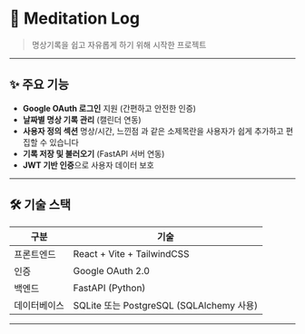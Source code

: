 # 🧘 Meditation Log

> 명상기록을 쉽고 자유롭게 하기 위해 시작한 프로젝트  

---

## ✨ 주요 기능

- **Google OAuth 로그인** 지원 (간편하고 안전한 인증)
- **날짜별 명상 기록 관리** (캘린더 연동)
- **사용자 정의 섹션** 명상/시간, 느낀점 과 같은 소제목란을 사용자가 쉽게 추가하고 편집할 수 있습니다
- **기록 저장 및 불러오기** (FastAPI 서버 연동)
- **JWT 기반 인증**으로 사용자 데이터 보호

---

## 🛠️ 기술 스택

| 구분 | 기술 |
|-----|-----|
| 프론트엔드 | React + Vite + TailwindCSS |
| 인증 | Google OAuth 2.0 |
| 백엔드 | FastAPI (Python) |
| 데이터베이스 | SQLite 또는 PostgreSQL (SQLAlchemy 사용) |

---
